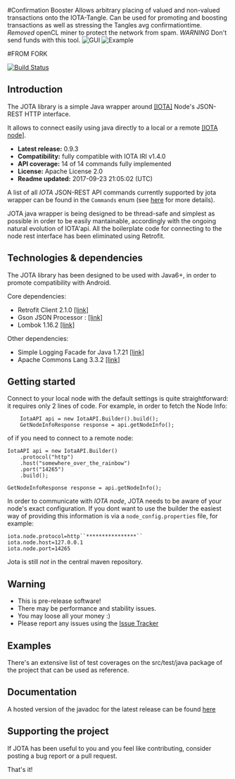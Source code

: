 #Confirmation Booster
Allows arbitrary placing of valued and non-valued transactions onto the IOTA-Tangle.
Can be used for promoting and boosting transactions as well as stressing the Tangles avg confirmationtime.
*Removed* openCL miner to protect the network from spam.
*WARNING* Don't send funds with this tool.
![GUI](https://github.com/mottla/IOTA-Confirmation-Booster/GUI.png)
![Example](https://github.com/mottla/IOTA-Confirmation-Booster/example.png)


#FROM FORK

[![Build Status](https://travis-ci.org/iotaledger/iota.lib.java.svg?branch=master)](https://travis-ci.org/iotaledger/iota.lib.java)


## Introduction

The JOTA library is a simple Java wrapper around [[IOTA]](http://www.iotatoken.com/) Node's JSON-REST HTTP interface.

It allows to connect easily using java directly to a local or a remote [[IOTA node]](https://iota.readme.io/docs/syncing-to-the-network).

* **Latest release:** 0.9.3
* **Compatibility:** fully compatible with IOTA IRI v1.4.0
* **API coverage:** 14 of 14 commands fully implemented
* **License:** Apache License 2.0 
* **Readme updated:** 2017-09-23 21:05:02 (UTC)

A list of all *IOTA* JSON-REST API commands currently supported by jota wrapper can be found in the `Commands` enum (see [here](https://github.com/davassi/JOTA/blob/master/src/main/java/jota/IotaAPICommands.java) for more details).

JOTA java wrapper is being designed to be thread-safe and simplest as possible in order to be easily mantainable, accordingly with the ongoing natural evolution of IOTA'api.
All the boilerplate code for connecting to the node rest interface has been eliminated using Retrofit.

## Technologies & dependencies

The JOTA library has been designed to be used with Java6+, in order to promote compatibility with Android.

Core dependencies:
* Retrofit Client 2.1.0 [[link]](https://square.github.io/retrofit/)
* Gson JSON Processor : [[link]](https://github.com/google/gson)
* Lombok 1.16.2 [[link]](https://github.com/rzwitserloot/lombok)

Other dependencies:
* Simple Logging Facade for Java 1.7.21 [[link]](http://www.slf4j.org/)
* Apache Commons Lang 3.3.2 [[link]](http://commons.apache.org/proper/commons-lang/)

## Getting started <a name="getting-started"></a>

Connect to your local node with the default settings is quite straightforward: it requires only 2 lines of code. For example, in order to fetch the Node Info:

        IotaAPI api = new IotaAPI.Builder().build();
        GetNodeInfoResponse response = api.getNodeInfo();

of if you need to connect to a remote node:

	IotaAPI api = new IotaAPI.Builder() 
		.protocol("http")
		.host("somewhere_over_the_rainbow")
		.port("14265") 
		.build();
	
	GetNodeInfoResponse response = api.getNodeInfo();

In order to communicate with *IOTA node*, JOTA needs to be aware of your node's exact configuration. If you dont want to use the builder the easiest way of providing this information is via a `node_config.properties` file, for example:

    iota.node.protocol=http``****************``
    iota.node.host=127.0.0.1
    iota.node.port=14265

Jota is still *not* in the central maven repository.


## Warning
 -   This is pre-release software!
 -   There may be performance and stability issues.
 -   You may loose all your money :)
 -   Please report any issues using the <a href="https://github.com/iotaledger/iota.lib.java/issues">Issue Tracker</a>

## Examples

There's an extensive list of test coverages on the src/test/java package of the project that can be used as reference.

## Documentation

A hosted version of the javadoc for the latest release can be found [here](https://iotaledger.github.io/iota.lib.java/javadoc/)


## Supporting the project

If JOTA has been useful to you and you feel like contributing, consider posting a bug report or a pull request.

That's it!

